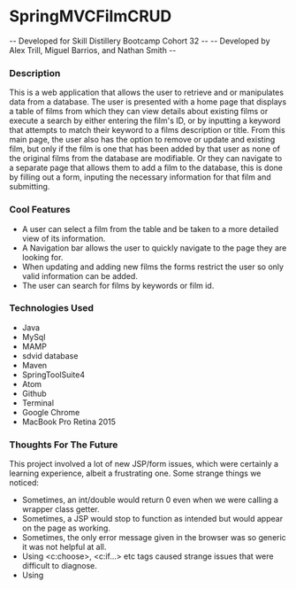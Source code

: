 # SpringMVCFilmCRUD

  -- Developed for Skill Distillery Bootcamp Cohort 32 --
  -- Developed by Alex Trill, Miguel Barrios, and Nathan Smith --

### Description

  This is a web  application that allows the user to retrieve and or manipulates data from a database. The user is presented with a home page that displays a table of films from which they can view details about existing  films or execute a search  by either entering the film's ID, or by inputting a keyword that attempts to match their keyword to a  films description or title. From this main page, the user also has the option to remove or update and existing film, but only if the film is one that has been added by that user as none of the original films from the database are modifiable. Or they can navigate to a separate page that allows them to add a film to the database, this is done by filling out a form, inputing the necessary information for that film and submitting.
  
### Cool Features

- A user can select a film from the table and be taken to a more detailed view of its information.
- A Navigation bar allows the user to quickly navigate to the page they are looking for.
- When updating and adding new films the forms restrict the user so only valid information can be added.
- The user can search for films by keywords or film id.

### Technologies Used

- Java
- MySql
- MAMP
- sdvid database
- Maven
- SpringToolSuite4
- Atom
- Github
- Terminal
- Google Chrome
- MacBook Pro Retina 2015

### Thoughts For The Future

This project involved a lot of new JSP/form issues, which were certainly a learning experience, albeit a frustrating one.  Some strange things we noticed:
  - Sometimes, an int/double would return 0 even when we were calling a wrapper class getter.
  - Sometimes, a JSP would stop to function as intended but would appear on the page as working.
  - Sometimes, the only error message given in the browser was so generic it was not helpful at all.
  - Using <c:choose>, <c:if...> etc tags caused strange issues that were difficult to diagnose.
  - Using <script> within a <form> caused strange things when the form would have an issue but there was no sign of an issue as the page displayed just fine.
Also, we experienced numerous issues with git workflow, merging conflicts, rebase, etc.  As this was our first project collaborating through git (rather than just solo work) it seems that we could have benefited from some practice before this project... i.e., having a lab where we test out merging changes, dealing with problems, things to avoid, etc.  We ended up sharing code via Slack more than we probably should have, though we did eventually seem to get better at the git workflow.
